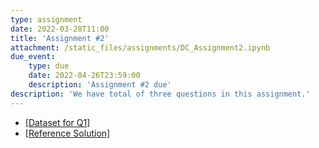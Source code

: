 ```yaml
---
type: assignment
date: 2022-03-28T11:00
title: 'Assignment #2'
attachment: /static_files/assignments/DC_Assignment2.ipynb
due_event: 
    type: due
    date: 2022-04-26T23:59:00
    description: 'Assignment #2 due'
description: 'We have total of three questions in this assignment.'
---
```

- [[Dataset for Q1]](https://www.dropbox.com/s/s6dhze7z7xw3n5b/climate.csv?dl=0)
- [[Reference Solution]](/nsysu-math604/static_files/assignments/DC_Assignment1_sol.ipynb)
